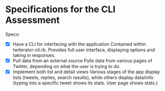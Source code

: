 # Specifications for the CLI Assessment

Specs:
- [x] Have a CLI for interfacing with the application
  Contained within twiterator-cli.rb. Provides full user interface, displaying options and taking in responses.
- [x] Pull data from an external source
  Pulls data from various pages of Twitter, depending on what the user is trying to do.
- [x] Implement both list and detail views
  Various stages of the app display lists (tweets, replies, search results), while others
  display data/info (typing into a specific tweet shows its stats. User page shows stats.)
